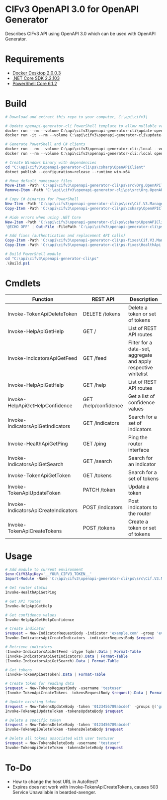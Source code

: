 # CIFv3 OpenAPI 3.0 for OpenAPI Generator
Describes CIFv3 API using OpenAPI 3.0 which can be used with OpenAPI Generator.

# Requirements
- [Docker Desktop 2.0.0.3](https://www.docker.com/products/docker-desktop)
- [.NET Core SDK 2.2.103](https://dotnet.microsoft.com/download)
- [PowerShell Core 6.1.2](https://github.com/PowerShell/PowerShell)

# Build
```powershell
# Download and extract this repo to your computer, C:\api\cifv3\

# Update openapi-generator-cli PowerShell template to allow nullable variables
docker run --rm --volume C:\api\cifv3\openapi-generator-cli\update-openapi-generator-cli:/mnt/tmp openapitools/openapi-generator-cli sh -c "cp /opt/openapi-generator/modules/openapi-generator-cli/target/*.jar /mnt/tmp/bin"
docker run -it --rm --volume C:\api\cifv3\openapi-generator-cli\update-openapi-generator-cli:/mnt/tmp crazymax/7zip sh -c "cd /mnt/tmp && 7z u bin/openapi-generator-cli.jar powershell"

# Generate PowerShell and C# clients
docker run --rm --volume C:\api\cifv3\openapi-generator-cli:/local --volume C:\api\cifv3\openapi-generator-cli\update-openapi-generator-cli\bin\openapi-generator-cli.jar:/opt/openapi-generator/modules/openapi-generator-cli/target/openapi-generator-cli.jar openapitools/openapi-generator-cli generate --generator-name powershell --input-spec /local/cifv3.yaml --output /local/ps --additional-properties packageName=Cif.V3.Management
docker run --rm --volume C:\api\cifv3\openapi-generator-cli:/local openapitools/openapi-generator-cli generate --generator-name csharp --input-spec /local/cifv3.yaml --output /local/ps/csharp/OpenAPIClient --additional-properties packageName=Cif.V3.Management,packageVersion=0.0.2,targetFramework=v5.0,netCoreProjectFile=true

# Create Windows binary with dependencies
cd "C:\api\cifv3\openapi-generator-cli\ps\csharp\OpenAPIClient"
dotnet publish --configuration=release --runtime win-x64

# Move default namespace files
Move-Item -Path 'C:\api\cifv3\openapi-generator-cli\ps\src\Org.OpenAPITools\*' -Destination 'C:\api\cifv3\openapi-generator-cli\ps\src\Cif.V3.Management' -Force
Remove-Item -Path 'C:\api\cifv3\openapi-generator-cli\ps\src\Org.OpenAPITools' -Recurse

# Copy C# binaries for PowerShell
New-Item -Path 'C:\api\cifv3\openapi-generator-cli\ps\src\Cif.V3.Management\Bin' -ItemType Directory -Force
Copy-Item -Path 'C:\api\cifv3\openapi-generator-cli\ps\csharp\OpenAPIClient\src\Cif.V3.Management\bin\Release\netstandard1.3\win-x64\publish\*.dll' -Destination 'C:\api\cifv3\openapi-generator-cli\ps\src\Cif.V3.Management\Bin\'

# Hide errors when using .NET Core
New-Item -Path 'C:\api\cifv3\openapi-generator-cli\ps\csharp\OpenAPIClient\bin' -ItemType Directory -Force
'@ECHO OFF' | Out-File -FilePath 'C:\api\cifv3\openapi-generator-cli\ps\csharp\OpenAPIClient\build.bat' -Encoding ascii

# Add fixes (authentication and replacement API calls)
Copy-Item -Path 'C:\api\cifv3\openapi-generator-cli\ps-fixes\Cif.V3.Management.psm1' -Destination 'C:\api\cifv3\openapi-generator-cli\ps\src\Cif.V3.Management\'
Copy-Item -Path 'C:\api\cifv3\openapi-generator-cli\ps-fixes\HealthApi.ps1' -Destination 'C:\api\cifv3\openapi-generator-cli\ps\src\Cif.V3.Management\API\'

# Build PowerShell module
cd "C:\api\cifv3\openapi-generator-cli\ps"
.\Build.ps1
```

# Cmdlets
| Function                             | REST API             | Description
|--------------------------------------|----------------------|-------------
| Invoke-TokenApiDeleteToken           | DELETE /tokens       | Delete a token or set of tokens
| Invoke-HelpApiGetHelp                | GET /                | List of REST API routes
| Invoke-IndicatorsApiGetFeed          | GET /feed            | Filter for a data-set, aggregate and apply respective whitelist
| Invoke-HelpApiGetHelp                | GET /help            | List of REST API routes
| Invoke-HelpApiGetHelpConfidence      | GET /help/confidence | Get a list of confidence values
| Invoke-IndicatorsApiGetIndicators    | GET /indicators      | Search for a set of indicators
| Invoke-HealthApiGetPing              | GET /ping            | Ping the router interface
| Invoke-IndicatorsApiGetSearch        | GET /search          | Search for an indicator
| Invoke-TokenApiGetToken              | GET /tokens          | Search for a set of tokens
| Invoke-TokenApiUpdateToken           | PATCH /token         | Update a token
| Invoke-IndicatorsApiCreateIndicators | POST /indicators     | Post indicators to the router
| Invoke-TokenApiCreateTokens          | POST /tokens         | Create a token or set of tokens

# Usage
```powershell
# Add module to current environment
$env:CifV3ApiKey='__YOUR_CIFV3_TOKEN__'
Import-Module -Name 'C:\api\cifv3\openapi-generator-cli\ps\src\Cif.V3.Management'

# Get router status
Invoke-HealthApiGetPing

# Get API routes
Invoke-HelpApiGetHelp

# Get confidence values
Invoke-HelpApiGetHelpConfidence

# Create indicator
$request = New-IndicatorRequestBody -indicator 'example.com' -group 'everyone' -provider 'me@me.com' -tags @('tag1', 'tag2')
Invoke-IndicatorsApiCreateIndicators -indicatorRequestBody $request

# Retrieve indicators
(Invoke-IndicatorsApiGetFeed -itype fqdn).Data | Format-Table
(Invoke-IndicatorsApiGetIndicators).Data | Format-Table
(Invoke-IndicatorsApiGetSearch).Data | Format-Table

# Get tokens
(Invoke-TokenApiGetToken).Data | Format-Table

# Create token for reading data
$request = New-TokensRequestBody -username 'testuser'
(Invoke-TokenApiCreateTokens -tokensRequestBody $request).Data | Format-Table

# Update existing token
$request = New-TokensUpdateBody -token '0123456789abcdef' -groups @('group1', 'group2')
Invoke-TokenApiUpdateToken -tokensUpdateBody $request

# Delete a specific token
$request = New-TokensDeleteBody -token '0123456789abcdef'
Invoke-TokenApiDeleteToken -tokensDeleteBody $request

# Delete all tokens associated with user testuser
$request = New-TokensDeleteBody -username 'testuser'
Invoke-TokenApiDeleteToken -tokensDeleteBody $request
```

# To-Do
- How to change the host URL in AutoRest?
- Expires does not work with Invoke-TokenApiCreateTokens, causes 503 Service Unavailable in bearded-avenger.
